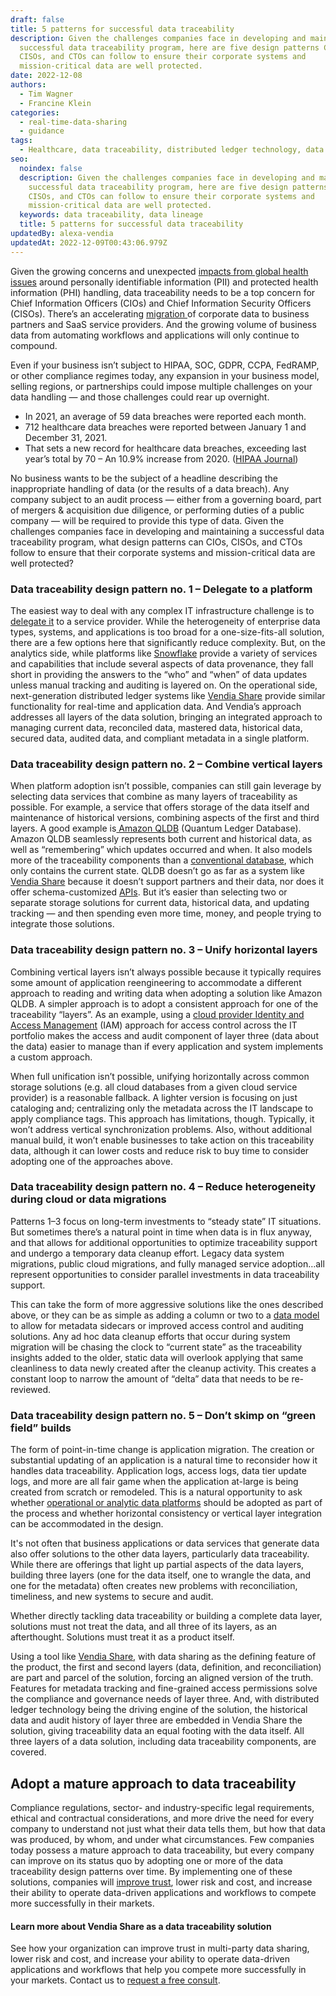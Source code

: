 ```yaml
---
draft: false
title: 5 patterns for successful data traceability
description: Given the challenges companies face in developing and maintaining a
  successful data traceability program, here are five design patterns CIOs,
  CISOs, and CTOs can follow to ensure their corporate systems and
  mission-critical data are well protected.
date: 2022-12-08
authors:
  - Tim Wagner
  - Francine Klein
categories:
  - real-time-data-sharing
  - guidance
tags:
  - Healthcare, data traceability, distributed ledger technology, data lineage
seo:
  noindex: false
  description: Given the challenges companies face in developing and maintaining a
    successful data traceability program, here are five design patterns CIOs,
    CISOs, and CTOs can follow to ensure their corporate systems and
    mission-critical data are well protected.
  keywords: data traceability, data lineage
  title: 5 patterns for successful data traceability
updatedBy: alexa-vendia
updatedAt: 2022-12-09T00:43:06.979Z
---
```


Given the growing concerns and unexpected [impacts from global health issues](https://www.deloitte.com/content/dam/assets-shared/legacy/docs/perspectives/2022/gx-covid-19-Privacy-Security-in-the-next-normal.pdf) around personally identifiable information (PII) and protected health information (PHI) handling, data traceability needs to be a top concern for Chief Information Officers (CIOs) and Chief Information Security Officers (CISOs). There’s an accelerating [migration ](https://www.vendia.com/blog/decentralization)of corporate data to business partners and SaaS service providers. And the growing volume of business data from automating workflows and applications will only continue to compound.

Even if your business isn’t subject to HIPAA, SOC, GDPR, CCPA, FedRAMP, or other compliance regimes today, any expansion in your business model, selling regions, or partnerships could impose multiple challenges on your data handling — and those challenges could rear up overnight.

- In 2021, an average of 59 data breaches were reported each month.
- 712 healthcare data breaches were reported between January 1 and December 31, 2021. 
- That sets a new record for healthcare data breaches, exceeding last year’s total by 70 – An 10.9% increase from 2020. ([HIPAA Journal](https://www.hipaajournal.com/december-2021-healthcare-data-breach-report/))

No business wants to be the subject of a headline describing the inappropriate handling of data (or the results of a data breach). Any company subject to an audit process — either from a governing board, part of mergers & acquisition due diligence, or performing duties of a public company — will be required to provide this type of data. Given the challenges companies face in developing and maintaining a successful data traceability program, what design patterns can CIOs, CISOs, and CTOs follow to ensure that their corporate systems and mission-critical data are well protected?

### Data traceability design pattern no. 1 – Delegate to a platform

The easiest way to deal with any complex IT infrastructure challenge is to [delegate it](https://www.vendia.com/blog/13-features-you-need-to-evaluate-an-enterprise-blockchain-platform) to a service provider. While the heterogeneity of enterprise data types, systems, and applications is too broad for a one-size-fits-all solution, there are a few options here that significantly reduce complexity. But, on the analytics side, while platforms like [Snowflake](https://www.snowflake.com/en/) provide a variety of services and capabilities that include several aspects of data provenance, they fall short in providing the answers to the “who” and “when” of data updates unless manual tracking and auditing is layered on. On the operational side, next-generation distributed ledger systems like [Vendia Share](http://vendia.com/product) provide similar functionality for real-time and application data. And Vendia’s approach addresses all layers of the data solution, bringing an integrated approach to managing current data, reconciled data, mastered data, historical data, secured data, audited data, and compliant metadata in a single platform.

### Data traceability design pattern no. 2 – Combine vertical layers

When platform adoption isn’t possible, companies can still gain leverage by selecting data services that combine as many layers of traceability as possible. For example, a service that offers storage of the data itself and maintenance of historical versions, combining aspects of the first and third layers. A good example is[ Amazon QLDB](https://aws.amazon.com/qldb/) (Quantum Ledger Database). Amazon QLDB seamlessly represents both current and historical data, as well as “remembering” which updates occurred and when. It also models more of the traceability components than a [conventional database](https://www.vendia.com/blog/why-blockchains-databases-api-cannot-standalone-as-it-solutions), which only contains the current state. QLDB doesn’t go as far as a system like [Vendia Share](vendia.com/product) because it doesn’t support partners and their data, nor does it offer schema-customized [APIs](https://www.vendia.com/blog/api-design-best-practices). But it’s easier than selecting two or separate storage solutions for current data, historical data, and updating tracking — and then spending even more time, money, and people trying to integrate those solutions.

### Data traceability design pattern no. 3 – Unify horizontal layers

Combining vertical layers isn’t always possible because it typically requires some amount of application reengineering to accommodate a different approach to reading and writing data when adopting a solution like Amazon QLDB. A simpler approach is to adopt a consistent approach for one of the traceability “layers”. As an example, using a [cloud provider Identity and Access Management](https://www.g2.com/categories/identity-and-access-management-iam) (IAM) approach for access control across the IT portfolio makes the access and audit component of layer three (data about the data) easier to manage than if every application and system implements a custom approach.

When full unification isn’t possible, unifying horizontally across common storage solutions (e.g. all cloud databases from a given cloud service provider) is a reasonable fallback. A lighter version is focusing on just cataloging and; centralizing only the metadata across the IT landscape to apply compliance tags. This approach has limitations, though. Typically, it won’t address vertical synchronization problems. Also, without additional manual build, it won’t enable businesses to take action on this traceability data, although it can lower costs and reduce risk to buy time to consider adopting one of the approaches above.

### Data traceability design pattern no. 4 – Reduce heterogeneity during cloud or data migrations

Patterns 1–3 focus on long-term investments to “steady state” IT situations. But sometimes there’s a natural point in time when data is in flux anyway, and that allows for additional opportunities to optimize traceability support and undergo a temporary data cleanup effort. Legacy data system migrations, public cloud migrations, and fully managed service adoption…all represent opportunities to consider parallel investments in data traceability support. 

This can take the form of more aggressive solutions like the ones described above, or they can be as simple as adding a column or two to a [data model](https://www.vendia.com/blog/codeless-apis) to allow for metadata sidecars or improved access control and auditing solutions. Any ad hoc data cleanup efforts that occur during system migration will be chasing the clock to “current state” as the traceability insights added to the older, static data will overlook applying that same cleanliness to data newly created after the cleanup activity. This creates a constant loop to narrow the amount of “delta” data that needs to be re-reviewed.

### Data traceability design  pattern no. 5 – Don’t skimp on “green field” builds

The form of point-in-time change is application migration. The creation or substantial updating of an application is a natural time to reconsider how it handles data traceability. Application logs, access logs, data tier update logs, and more are all fair game when the application at-large is being created from scratch or remodeled. This is a natural opportunity to ask whether [operational or analytic data platforms](https://www.vendia.com/blog/real-time-everything) should be adopted as part of the process and whether horizontal consistency or vertical layer integration can be accommodated in the design.

It's not often that business applications or data services that generate data also offer solutions to the other data layers, particularly data traceability. While there are offerings that light up partial aspects of the data layers, building three layers (one for the data itself, one to wrangle the data, and one for the metadata) often creates new problems with reconciliation, timeliness, and new systems to secure and audit.

Whether directly tackling data traceability or building a complete data layer, solutions must not treat the data, and all three of its layers, as an afterthought. Solutions must treat it as a product itself.  

Using a tool like [Vendia Share](http://vendia.com/product), with data sharing as the defining feature of the product, the first and second layers (data, definition, and reconciliation) are part and parcel of the solution, forcing an aligned version of the truth. Features for metadata tracking and fine-grained access permissions solve the compliance and governance needs of layer three. And, with distributed ledger technology being the driving engine of the solution, the historical data and audit history of layer three are embedded in Vendia Share the solution, giving traceability data an equal footing with the data itself. All three layers of a data solution, including data traceability components, are covered.

## Adopt a mature approach to data traceability

Compliance regulations, sector- and industry-specific legal requirements, ethical and contractual considerations, and more drive the need for every company to understand not just what their data tells them, but how that data was produced, by whom, and under what circumstances. Few companies today possess a mature approach to data traceability, but every company can improve on its status quo by adopting one or more of the data traceability design patterns over time. By implementing one of these solutions, companies will [improve trust](https://www.vendia.com/blog/shared-data-architecture), lower risk and cost, and increase their ability to operate data-driven applications and workflows to compete more successfully in their markets.

#### Learn more about Vendia Share as a data traceability solution

See how your organization can improve trust in multi-party data sharing, lower risk and cost, and increase your ability to operate data-driven applications and workflows that help you compete more successfully in your markets. Contact us to [request a free consult](http://vendia.com/contact-us).